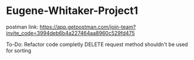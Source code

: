 # Eugene-Whitaker-Project1

postman link: https://app.getpostman.com/join-team?invite_code=3994deb6b4a227464aa8960c529fd475

To-Do:
Refactor code completly
    DELETE request method shouldn't be used for sorting